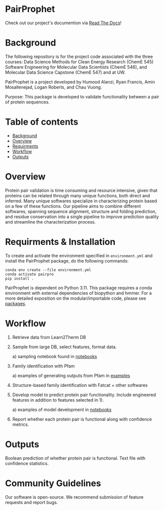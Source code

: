 # PairProphet
Check out our project's documention via [Read The Docs](https://validprot.readthedocs.io/)!

# Background

The following repository is for the project code associated with the three courses: Data Science Methods for Clean Energy Research (ChemE 545) Software Engineering for Molecular Data Scientists (ChemE 546), and Molecular Data Science Capstone (ChemE 547) and at UW.

PairProphet is a project developed by Humood Alanzi, Ryan Francis, Amin Mosallenejad, Logan Roberts, and Chau Vuong.

Purpose: This package is developed to validate functionality between a pair of protein sequences.

# Table of contents

- [Background](#background)
- [Overview](#overview)
- [Requirments](#requirments--installation)
- [Workflow](#workflow)
- [Outputs](#outputs)

# Overview

Protein pair validation is time consuming and resource intensive, given that proteins can be related through many unique functions, both direct and inferred. Many unique softwares specialize in characterizing protein based on a few of these functions. Our pipeline aims to combine different softwares, spanning sequence alignment, structure and folding prediction, and residue conservation into a single pipeline to improve prediction quality and streamline the characterization process.

# Requirments & Installation
To create and activate the environment specified in `environment.yml`
and install the PairProphet package, do the following commands:
```
conda env create --file environment.yml
conda activate pairpro
pip install .
```

PairProphet is dependent on Python 3.11.
This package requires a conda environment with external dependencies of biopython and hmmer.
For a more detailed exposition on the modular/importable code, please see [packages](./docs/package_components.md).


# Workflow

1) Retrieve data from Learn2Therm DB
2) Sample from large DB, select features, format data.

    a) sampling notebook found in [notebooks](./notebooks/)
3) Family identification with Pfam

    a) examples of generating outputs from Pfam in [examples](./examples/local_hmmer_example.ipynb)
4) Structure-based family identification with Fatcat + other softwares
5) Develop model to predict protein pair functionality. Include engineered features in addition to features selected in 1).

    a) examples of model development in [notebooks](./notebooks/)
6) Report whether each protein pair is functional along with confidence metrics.

# Outputs

Boolean prediction of whether protein pair is functional.
Text file with confidence statistics.

# Community Guidelines

Our software is open-source. We recommend submission of feature requests and report bugs.